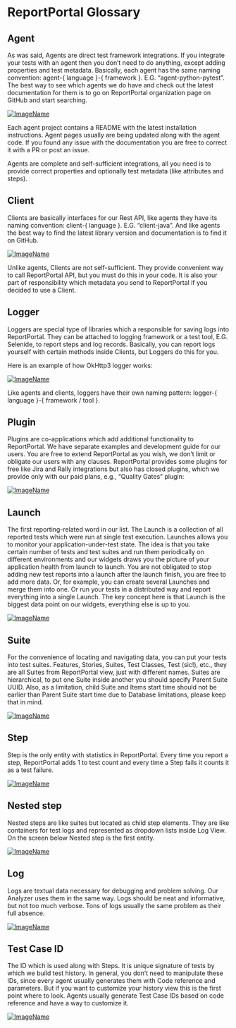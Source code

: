 # ReportPortal Glossary

## Agent

As was said, Agents are direct test framework integrations. If you integrate your tests with an agent then you don’t need to do anything, except adding properties and test metadata. Basically, each agent has the same naming convention: agent-{ language }-{ framework }. E.G. “agent-python-pytest”. The best way to see which agents we do have and check out the latest documentation for them is to go on ReportPortal organization page on GitHub and start searching.

[ ![ImageName](Images/Glossary/Glossary1.png) ](Images/Glossary/Glossary1.png)

Each agent project contains a README with the latest installation instructions. Agent pages usually are being updated along with the agent code. If you found any issue with the documentation you are free to correct it with a PR or post an issue.

Agents are complete and self-sufficient integrations, all you need is to provide correct properties and optionally test metadata (like attributes and steps).

## Client

Clients are basically interfaces for our Rest API, like agents they have its naming convention: client-{ language }. E.G. “client-java”. And like agents the best way to find the latest library version and documentation is to find it on GitHub.

[ ![ImageName](Images/Glossary/Glossary2.png) ](Images/Glossary/Glossary2.png)

Unlike agents, Clients are not self-sufficient. They provide convenient way to call ReportPortal API, but you must do this in your code. It is also your part of responsibility which metadata you send to ReportPortal if you decided to use a Client.

## Logger

Loggers are special type of libraries which a responsible for saving logs into ReportPortal. They can be attached to logging framework or a test tool, E.G. Selenide, to report steps and log records. Basically, you can report logs yourself with certain methods inside Clients, but Loggers do this for you.

Here is an example of how OkHttp3 logger works:

[ ![ImageName](Images/Glossary/Glossary3.png) ](Images/Glossary/Glossary3.png)

Like agents and clients, loggers have their own naming pattern: logger-{ language }-{ framework / tool }.

## Plugin

Plugins are co-applications which add additional functionality to ReportPortal. We have separate examples and development guide for our users. You are free to extend ReportPortal as you wish, we don’t limit or obligate our users with any clauses. ReportPortal provides some plugins for free like Jira and Rally integrations but also has closed plugins, which we provide only with our paid plans, e.g., “Quality Gates” plugin:

[ ![ImageName](Images/Glossary/Glossary4.png) ](Images/Glossary/Glossary4.png)

## Launch

The first reporting-related word in our list. The Launch is a collection of all reported tests which were run at single test execution. Launches allows you to monitor your application-under-test state. The idea is that you take certain number of tests and test suites and run them periodically on different environments and our widgets draws you the picture of your application health from launch to launch. You are not obligated to stop adding new test reports into a launch after the launch finish, you are free to add more data. Or, for example, you can create several Launches and merge them into one. Or run your tests in a distributed way and report everything into a single Launch. The key concept here is that Launch is the biggest data point on our widgets, everything else is up to you.

[ ![ImageName](Images/Glossary/Glossary5.png) ](Images/Glossary/Glossary5.png)

## Suite

For the convenience of locating and navigating data, you can put your tests into test suites. Features, Stories, Suites, Test Classes, Test (sic!), etc., they are all Suites from ReportPortal view, just with different names. Suites are hierarchical, to put one Suite inside another you should specify Parent Suite UUID. Also, as a limitation, child Suite and Items start time should not be earlier than Parent Suite start time due to Database limitations, please keep that in mind.

[ ![ImageName](Images/Glossary/Glossary6.png) ](Images/Glossary/Glossary6.png)

## Step

Step is the only entity with statistics in ReportPortal. Every time you report a step, ReportPortal adds 1 to test count and every time a Step fails it counts it as a test failure.

[ ![ImageName](Images/Glossary/Glossary7.png) ](Images/Glossary/Glossary7.png)

## Nested step

Nested steps are like suites but located as child step elements. They are like containers for test logs and represented as dropdown lists inside Log View. On the screen below Nested step is the first entity.

[ ![ImageName](Images/Glossary/Glossary3.png) ](Images/Glossary/Glossary3.png)

## Log

Logs are textual data necessary for debugging and problem solving. Our Analyzer uses them in the same way. Logs should be neat and informative, but not too much verbose. Tons of logs usually the same problem as their full absence.

[ ![ImageName](Images/Glossary/Glossary8.png) ](Images/Glossary/Glossary8.png)

## Test Case ID

The ID which is used along with Steps. It is unique signature of tests by which we build test history. In general, you don’t need to manipulate these IDs, since every agent usually generates them with Code reference and parameters. But if you want to customize your history view this is the first point where to look. Agents usually generate Test Case IDs based on code reference and have a way to customize it.

[ ![ImageName](Images/Glossary/Glossary9.png) ](Images/Glossary/Glossary9.png)